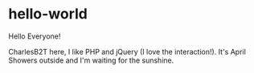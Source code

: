 # hello-world

Hello Everyone!

CharlesB2T here, I like PHP and jQuery (I love the interaction!).
It's April Showers outside and I'm waiting for the sunshine.
